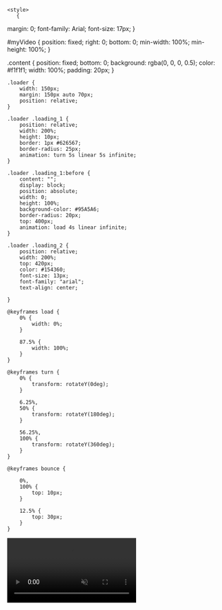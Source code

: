 <head>
<title> Pittsburgh Photography: Prints, Calendars, Postcards and More </title>
<meta name="description" content="Online photography gallery based in Pittsburgh, PA. Offers prints, calendars, postcards, real estate photgraphy and more ">
  <meta http-equiv="refresh" content="20; URL=http://google.com/" />


    <style> 
       {
  margin: 0;
  font-family: Arial;
  font-size: 17px;
}

#myVideo {
  position: fixed;
  right: 0;
  bottom: 0;
  min-width: 100%; 
  min-height: 100%;
}

.content {
  position: fixed;
  bottom: 0;
  background: rgba(0, 0, 0, 0.5);
  color: #f1f1f1;
  width: 100%;
  padding: 20px;
}
  
    .loader { 
        width: 150px; 
        margin: 150px auto 70px; 
        position: relative; 
    } 
  
    .loader .loading_1 { 
        position: relative; 
        width: 200%; 
        height: 10px; 
        border: 1px #626567; 
        border-radius: 25px; 
        animation: turn 5s linear 5s infinite; 
    } 
  
    .loader .loading_1:before { 
        content: ""; 
        display: block; 
        position: absolute; 
        width: 0; 
        height: 100%; 
        background-color: #95A5A6; 
        border-radius: 20px; 
        top: 400px;
        animation: load 4s linear infinite; 
    } 
  
    .loader .loading_2 { 
        position: relative; 
        width: 200%; 
        top: 420px; 
        color: #154360; 
        font-size: 13px;
        font-family: "arial"; 
        text-align: center; 
        
    } 
  
    @keyframes load { 
        0% { 
            width: 0%; 
        } 
  
        87.5% { 
            width: 100%; 
        } 
    } 
  
    @keyframes turn { 
        0% { 
            transform: rotateY(0deg); 
        } 
  
        6.25%, 
        50% { 
            transform: rotateY(180deg); 
        } 
  
        56.25%, 
        100% { 
            transform: rotateY(360deg); 
        } 
    } 
  
    @keyframes bounce { 
  
        0%, 
        100% { 
            top: 10px; 
        } 
  
        12.5% { 
            top: 30px; 
        } 
    } 
</style> 

</head>

<body> 

<video autoplay muted loop id="myVideo">
  <source src= url("https://github.com/pghphotography21/RedirectPage/blob/main/Pittsburgh_Photography.mp4"); 
}
  
</video>
    
<div class="loader"> 
        <div class="loading_1"></div> 
        <div class="loading_2">welcome to awesome</div> 
    </div>

</body>




